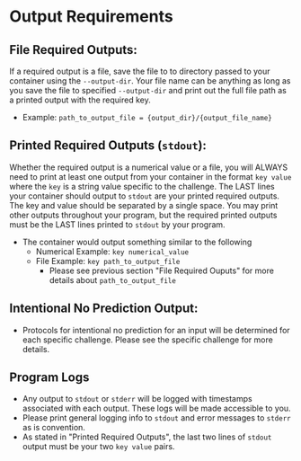 # Output Requirements

## File Required Outputs: 
If a required output is a file, save the file to to directory passed to your container using the `--output-dir`. Your file name can be anything as long as you save the file to specified `--output-dir` and print out the full file path as a printed output with the required key.
* Example: `path_to_output_file = {output_dir}/{output_file_name}`

## Printed Required Outputs (`stdout`): 
Whether the required output is a numerical value or a file, you will ALWAYS need to print at least one output from your container in the format `key value` where the `key` is a string value specific to the challenge. The LAST lines your container should output to `stdout` are your printed required outputs. The key and value should be separated by a single space. You may print other outputs throughout your program, but the required printed outputs must be the LAST lines printed to `stdout` by your program.
* The container would output something similar to the following
    * Numerical Example: `key numerical_value`
    * File Example: `key path_to_output_file` 
         * Please see previous section "File Required Ouputs" for more details about `path_to_output_file`

## Intentional No Prediction Output: 
* Protocols for intentional no prediction for an input will be determined for each specific challenge. Please see the specific challenge for more details.

## Program Logs
* Any output to `stdout` or `stderr` will be logged with timestamps associated with each output. These logs will be made accessible to you.
* Please print general logging info to `stdout` and error messages to `stderr` as is convention.
* As stated in "Printed Required Outputs", the last two lines of `stdout` output must be your two `key value` pairs. 
